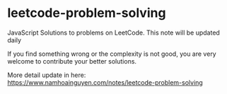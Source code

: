 # leetcode-problem-solving

JavaScript Solutions to problems on LeetCode. This note will be updated daily

If you find something wrong or the complexity is not good, you are very welcome to contribute your better solutions.

More detail update in here: https://www.namhoainguyen.com/notes/leetcode-problem-solving
